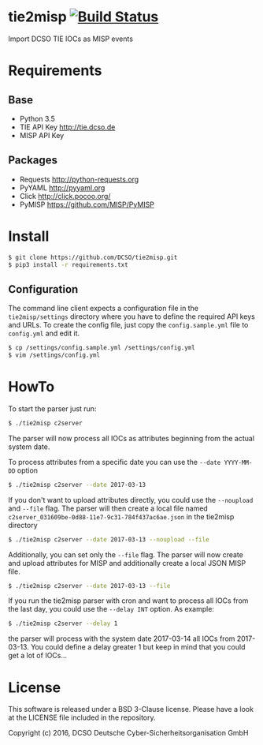 tie2misp [![Build Status](https://travis-ci.org/DCSO/tie2misp.svg?branch=master)](https://travis-ci.org/DCSO/tie2misp)
=====
Import DCSO TIE IOCs as MISP events

# Requirements
## Base
- Python 3.5
- TIE API Key http://tie.dcso.de
- MISP API Key

## Packages
- Requests http://python-requests.org
- PyYAML http://pyyaml.org
- Click http://click.pocoo.org/
- PyMISP https://github.com/MISP/PyMISP

# Install
```bash
$ git clone https://github.com/DCSO/tie2misp.git
$ pip3 install -r requirements.txt
```

## Configuration
The command line client expects a configuration file in the `tie2misp/settings` directory where you have to define the
required API keys and URLs. To create the config file, just copy the `config.sample.yml` file to `config.yml` and edit
it.

```bash
$ cp /settings/config.sample.yml /settings/config.yml
$ vim /settings/config.yml
```

# HowTo
To start the parser just run:
```bash
$ ./tie2misp c2server
```
The parser will now process all IOCs as attributes beginning from the actual system date.

To process attributes from a specific date you can use the `--date YYYY-MM-DD` option
```bash
$ ./tie2misp c2server --date 2017-03-13
```

If you don't want to upload attributes directly, you could use the `--noupload` and `--file` flag. The parser will then
create a local file named `c2server_031609be-0d88-11e7-9c31-784f437ac6ae.json` in the tie2misp directory
```bash
$ ./tie2misp c2server --date 2017-03-13 --noupload --file
````

Additionally, you can set only the `--file` flag. The parser will now create and upload attributes for MISP and
additionally create a local JSON MISP file.
```bash
$ ./tie2misp c2server --date 2017-03-13 --file
```

If you run the tie2misp parser with cron and want to process all IOCs from the last day, you could use the `--delay INT` option. As
example:
```bash
$ ./tie2misp c2server --delay 1
```
the parser will process with the system date 2017-03-14 all IOCs from 2017-03-13. You could define a delay greater 1
but keep in mind that you could get a lot of IOCs...

# License

This software is released under a BSD 3-Clause license.
Please have a look at the LICENSE file included in the repository.

Copyright (c) 2016, DCSO Deutsche Cyber-Sicherheitsorganisation GmbH
